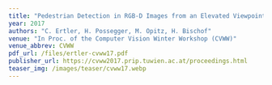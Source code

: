 ```yaml
---
title: "Pedestrian Detection in RGB-D Images from an Elevated Viewpoint"
year: 2017
authors: "C. Ertler, H. Possegger, M. Opitz, H. Bischof"
venue: "In Proc. of the Computer Vision Winter Workshop (CVWW)"
venue_abbrev: CVWW
pdf_url: /files/ertler-cvww17.pdf
publisher_url: https://cvww2017.prip.tuwien.ac.at/proceedings.html
teaser_img: /images/teaser/cvww17.webp
---
```

